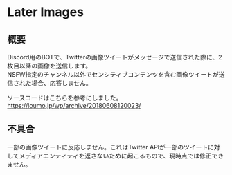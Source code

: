 # Later Images

## 概要
Discord用のBOTで、Twitterの画像ツイートがメッセージで送信された際に、2枚目以降の画像を送信します。  
NSFW指定のチャンネル以外でセンシティブコンテンツを含む画像ツイートが送信された場合、応答しません。  
  
ソースコードはこちらを参考にしました。  
https://loumo.jp/wp/archive/20180608120023/

## 不具合
一部の画像ツイートに反応しません。これはTwitter APIが一部のツイートに対してメディアエンティティを返さないために起こるもので、現時点では修正できません。
